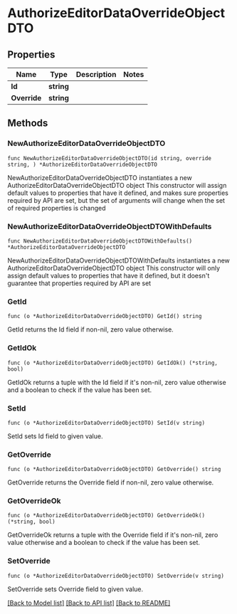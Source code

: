 # AuthorizeEditorDataOverrideObjectDTO

## Properties

Name | Type | Description | Notes
------------ | ------------- | ------------- | -------------
**Id** | **string** |  | 
**Override** | **string** |  | 

## Methods

### NewAuthorizeEditorDataOverrideObjectDTO

`func NewAuthorizeEditorDataOverrideObjectDTO(id string, override string, ) *AuthorizeEditorDataOverrideObjectDTO`

NewAuthorizeEditorDataOverrideObjectDTO instantiates a new AuthorizeEditorDataOverrideObjectDTO object
This constructor will assign default values to properties that have it defined,
and makes sure properties required by API are set, but the set of arguments
will change when the set of required properties is changed

### NewAuthorizeEditorDataOverrideObjectDTOWithDefaults

`func NewAuthorizeEditorDataOverrideObjectDTOWithDefaults() *AuthorizeEditorDataOverrideObjectDTO`

NewAuthorizeEditorDataOverrideObjectDTOWithDefaults instantiates a new AuthorizeEditorDataOverrideObjectDTO object
This constructor will only assign default values to properties that have it defined,
but it doesn't guarantee that properties required by API are set

### GetId

`func (o *AuthorizeEditorDataOverrideObjectDTO) GetId() string`

GetId returns the Id field if non-nil, zero value otherwise.

### GetIdOk

`func (o *AuthorizeEditorDataOverrideObjectDTO) GetIdOk() (*string, bool)`

GetIdOk returns a tuple with the Id field if it's non-nil, zero value otherwise
and a boolean to check if the value has been set.

### SetId

`func (o *AuthorizeEditorDataOverrideObjectDTO) SetId(v string)`

SetId sets Id field to given value.


### GetOverride

`func (o *AuthorizeEditorDataOverrideObjectDTO) GetOverride() string`

GetOverride returns the Override field if non-nil, zero value otherwise.

### GetOverrideOk

`func (o *AuthorizeEditorDataOverrideObjectDTO) GetOverrideOk() (*string, bool)`

GetOverrideOk returns a tuple with the Override field if it's non-nil, zero value otherwise
and a boolean to check if the value has been set.

### SetOverride

`func (o *AuthorizeEditorDataOverrideObjectDTO) SetOverride(v string)`

SetOverride sets Override field to given value.



[[Back to Model list]](../README.md#documentation-for-models) [[Back to API list]](../README.md#documentation-for-api-endpoints) [[Back to README]](../README.md)


